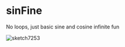 # sinFine
No loops, just basic sine and cosine infinite fun

![sketch7253](https://user-images.githubusercontent.com/81096386/140789858-d9de6f0d-6527-403a-8fb8-7d6e17f826fb.png)
